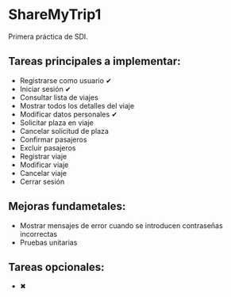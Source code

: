 # ShareMyTrip1
Primera práctica de SDI.

## Tareas principales a implementar:
  - Registrarse como usuario ✔
  - Iniciar sesión ✔
  - Consultar lista de viajes
  - Mostrar todos los detalles del viaje
  - Modificar datos personales ✔
  - Solicitar plaza en viaje
  - Cancelar solicitud de plaza
  - Confirmar pasajeros
  - Excluir pasajeros
  - Registrar viaje
  - Modificar viaje
  - Cancelar viaje
  - Cerrar sesión

## Mejoras fundametales:
  - Mostrar mensajes de error cuando se introducen contraseñas incorrectas
  - Pruebas unitarias

## Tareas opcionales:  
  - ✖
